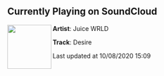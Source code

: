 ## Currently Playing on SoundCloud

[<img align="left" width="100" src="https://i1.sndcdn.com/artworks-000500688363-kuwhev-t50x50.jpg">](https://soundcloud.com/uiceheidd/desire?in=uiceheidd/sets/death-race-for-love-1)

**Artist**: Juice WRLD 

**Track**: Desire

Last updated at 10/08/2020 15:09
